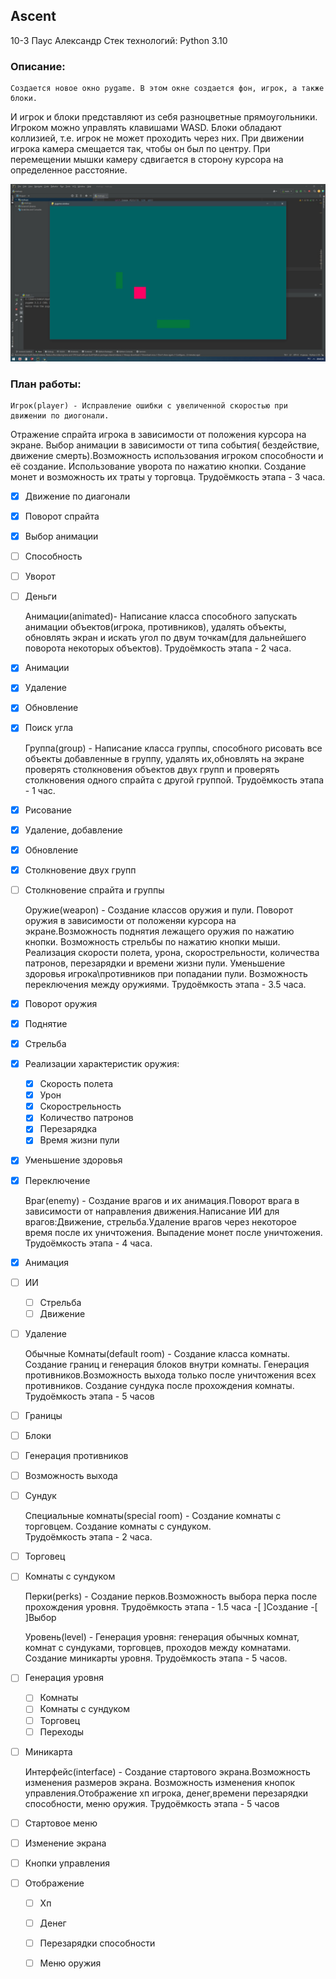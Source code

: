 ## Ascent
10-3 Паус Александр 
Стек технологий: Python 3.10

### Описание:

	Создается новое окно pygame. В этом окне создается фон, игрок, а также блоки.
И игрок и блоки представляют из себя разноцветные прямоугольники. Игроком можно управлять 
клавишами WASD. Блоки обладают коллизией, т.е. игрок не может проходить через них.
При движении игрока камера смещается так, чтобы он был по центру. При перемещении мышки 
камеру сдвигается в сторону курсора на определенное расстояние.

![Изначальный вид проекта](start.jpg)

### План работы:
	
	Игрок(player) - Исправление ошибки с увеличенной скоростью при движении по диогонали.
Отражение спрайта игрока в зависимости от положения курсора на экране. Выбор анимации в
зависимости от типа события( бездействие, движение смерть).Возможность использования игроком
способности и её создание. Использование уворота по нажатию кнопки. Создание монет и возможность
их траты у торговца.
	Трудоёмкость этапа - 3 часа.
- [x] Движение по диагонали
- [x] Поворот спрайта
- [x] Выбор анимации
- [ ] Способность
- [ ] Уворот
- [ ] Деньги

	Анимации(animated)- Написание класса способного запускать анимации 
объектов(игрока, противников), удалять объекты, обновлять экран и искать угол по двум 
точкам(для дальнейшего поворота некоторых объектов). 
	Трудоёмкость этапа - 2 часа.
- [x] Анимации
- [x] Удаление
- [x] Обновление
- [x] Поиск угла
	
	Группа(group) - Написание класса группы, способного рисовать все объекты добавленные в
группу, удалять их,обновлять на экране проверять столкновения объектов двух групп и проверять столкновения
 одного спрайта с другой группой.
	Трудоёмкость  этапа - 1 час.
- [x] Рисование
- [x] Удаление, добавление
- [x] Обновление
- [x] Столкновение двух групп
- [ ] Столкновение спрайта и группы

	Оружие(weapon) - Создание классов оружия и пули. Поворот оружия в зависимости
от положеняи курсора на экране.Возможность поднятия лежащего оружия по нажатию кнопки.
Возможность стрельбы по нажатию кнопки мыши. Реализация скорости полета, урона,
скорострельности, количества патронов, перезарядки и времени жизни пули.
Уменьшение здоровья игрока\\противников при попадании пули. Возможность переключения 
между оружиями.
	Трудоёмкость этапа - 3.5 часа.
- [x] Поворот оружия
- [x] Поднятие
- [x] Стрельба
- [x] Реализации характеристик оружия:
	* [x] Скорость полета
	* [x] Урон
	* [x] Скорострельность
	* [x] Количество патронов
	* [x] Перезарядка
	* [x] Время жизни пули
- [x] Уменьшение здоровья
- [x] Переключение
	
	Враг(enemy) - Создание врагов и их анимация.Поворот врага в зависимости от
направления движения.Написание ИИ для врагов:Движение, стрельба.Удаление врагов
через некоторое время после их уничтожения. Выпадение монет после уничтожения.
	Трудоёмкость этапа - 4 часа.
- [x] Анимация
- [ ] ИИ
	* [ ] Стрельба
	* [ ] Движение
- [ ] Удаление


	Обычные Комнаты(default room) - Создание класса комнаты. Создание границ и генерация блоков 
внутри комнаты. Генерация противников.Возможность выхода только после уничтожения 
всех противников. Создание сундука после прохождения комнаты. 
	Трудоёмкость этапа - 5 часов
-[ ] Границы
-[ ] Блоки
-[ ] Генерация противников
-[ ] Возможность выхода
-[ ] Сундук

	Специальные комнаты(special room) - Создание комнаты с торговцем. Создание комнаты с сундуком.	
	Трудоёмкость этапа - 2 часа.	
-[ ] Торговец
-[ ] Комнаты с сундуком
	
	Перки(perks) - Создание перков.Возможность выбора перка после прохождения уровня. 
	Трудоёмкость этапа - 1.5 часа
-[ ]Создание
-[ ]Выбор

	Уровень(level) - Генерация уровня: генерация обычных комнат, комнат с сундуками, торговцев,
проходов между комнатами. Создание миникарты уровня.
	Трудоёмкость этапа - 5 часов.
-[ ] Генерация уровня
	* [ ] Комнаты
	* [ ] Комнаты с сундуком
	* [ ] Торговец
	* [ ] Переходы
-[ ] Миникарта
	
	Интерфейс(interface) - Создание стартового экрана.Возможность изменения размеров экрана.
Возможность изменения кнопок управления.Отображение хп игрока, денег,времени перезарядки способности,
меню оружия.
Трудоёмкость этапа - 5 часов
-[ ] Стартовое меню 
-[ ] Изменение экрана
-[ ] Кнопки управления
-[ ] Отображение 
	* [ ] Хп
	* [ ] Денег
	* [ ] Перезарядки способности
	* [ ] Меню оружия	



	



 
	

	
	
